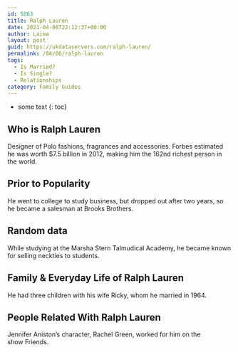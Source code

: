 ```yaml
---
id: 5863
title: Ralph Lauren
date: 2021-04-06T22:12:37+00:00
author: Laima
layout: post
guid: https://ukdataservers.com/ralph-lauren/
permalink: /04/06/ralph-lauren
tags:
  - Is Married?
  - Is Single?
  - Relationships
category: Family Guides
---
```


* some text
{: toc}


## Who is Ralph Lauren
                  
                  
                  
Designer of Polo fashions, fragrances and accessories. Forbes estimated he was worth $7.5 billion in 2012, making him the 162nd richest person in the world.
                  
              
            
              
            
                
                
                
## Prior to Popularity
                  
                  
                  
He went to college to study business, but dropped out after two years, so he became a salesman at Brooks Brothers.
                  
              
            
              
            
                
                
                
## Random data
                  
                  
                  
While studying at the Marsha Stern Talmudical Academy, he became known for selling neckties to students.
                  
              
            
              
            
                
                
                
## Family & Everyday Life of Ralph Lauren
                  
                  
                  
He had three children with his wife Ricky, whom he married in 1964.
                  
              
            
              
            
                
                
                
## People Related With Ralph Lauren
                  
                  
                  
Jennifer Aniston&#8217;s character, Rachel Green, worked for him on the show Friends.
                  
              
            
              
            
                
              
            
              
              
            
            
              
            
          
          
          